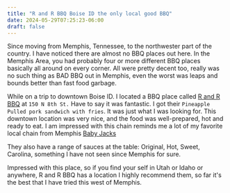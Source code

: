 ```yaml
---
title: "R and R BBQ Boise ID the only local good BBQ"
date: 2024-05-29T07:25:23-06:00
draft: false
---
```


Since moving from Memphis, Tennessee, to the northwester part of the country. I have noticed there are almost no BBQ 
places out here. In the Memphis Area, you had probably four or more different BBQ places basically all around on every 
corner. All were pretty decent too, really was no such thing as BAD BBQ out in Memphis, even the worst was leaps and 
bounds better than fast food garbage.

While on a trip to downtown Boise ID. I located a BBQ place called [R and R BBQ](https://randrbbq.com/) at `150 N 8th St.` 
Have to say it was fantastic. I got their `Pineapple Pulled pork sandwich with fries`. It was just what I was looking 
for. This downtown location was very nice, and the food was well-prepared, hot and ready to eat. I am impressed with 
this chain reminds me a lot of my favorite local chain from Memphis [Baby Jacks](https://www.babyjacks.com/)

They also have a range of sauces at the table: Original, Hot, Sweet, Carolina, something I have not seen since Memphis 
for sure.

Impressed with this place, so if you find your self in Utah or Idaho or anywhere, R and R BBQ has a location I highly 
recommend them, so far it's the best that I have tried this west of Memphis. 